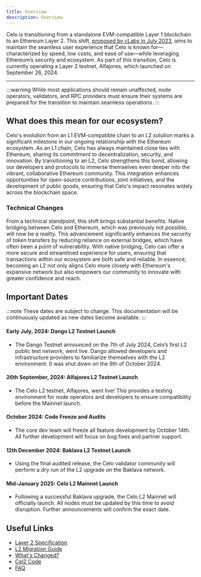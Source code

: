 ```yaml
---
title: Overview
description: Overview
---
```


Celo is transitioning from a standalone EVM-compatible Layer 1 blockchain to an Ethereum Layer 2.
This shift, [proposed by cLabs in July
2023](https://forum.celo.org/t/clabs-proposal-for-celo-to-transition-to-an-ethereum-l2/6109), aims
to maintain the seamless user experience that Celo is known for—characterized by speed, low costs,
and ease of use—while leveraging Ethereum’s security and ecosystem.  As part of this transition,
Celo is currently operating a Layer 2 testnet, Alfajores, which launched on September 26, 2024.


---
:::warning
While most applications should remain unaffected, node operators, validators, and RPC providers must ensure their systems are prepared for the transition to maintain seamless operations. 
:::

## What does this mean for our ecosystem?

Celo's evolution from an L1 EVM-compatible chain to an L2 solution marks a significant milestone in our ongoing relationship with the Ethereum ecosystem. As an L1 chain, Celo has always maintained close ties with Ethereum, sharing its commitment to decentralization, security, and innovation. By transitioning to an L2, Celo strengthens this bond, allowing our developers and protocols to immerse themselves even deeper into the vibrant, collaborative Ethereum community. This integration enhances opportunities for open-source contributions, joint initiatives, and the development of public goods, ensuring that Celo's impact resonates widely across the blockchain space.

### Technical Changes

From a technical standpoint, this shift brings substantial benefits. Native bridging between Celo and Ethereum, which was previously not possible, will now be a reality. This advancement significantly enhances the security of token transfers by reducing reliance on external bridges, which have often been a point of vulnerability. With native bridging, Celo can offer a more secure and streamlined experience for users, ensuring that transactions within our ecosystem are both safe and reliable. In essence, becoming an L2 not only aligns Celo more closely with Ethereum's expansive network but also empowers our community to innovate with greater confidence and reach.


## Important Dates

:::note
These dates are subject to change. This documentation will be continuously updated as new dates become available.
:::

#### Early July, 2024: Dango L2 Testnet Launch
- The Dango Testnet announced on the 7th of July 2024, Celo’s first L2 public test network, went live. Dango allowed developers and infrastructure providers to familiarize themselves with the L2 environment. It was shut down on the 9th of October 2024.

#### 26th September, 2024: Alfajores L2 Testnet Launch
- The Celo L2 testnet, Alfajores, went live! This provides a testing environment for node operators and developers to ensure compatibility before the Mainnet launch.

#### October 2024: Code Freeze and Audits
- The core dev team will freeze all feature development by October 14th. All further development will focus on bug fixes and partner support.

#### 12th December 2024: Baklava L2 Testnet Launch
- Using the final audited release, the Celo validator community will perform a dry run of the L2 upgrade on the Baklava network.

#### Mid-January 2025: Celo L2 Mainnet Launch
- Following a successful Baklava upgrade, the Celo L2 Mainnet will officially launch. All nodes must be updated by this time to avoid disruption. Further announcements will confirm the exact date.

## Useful Links

- [Layer 2 Specification](https://specs.celo.org/root.html)
- [L2 Migration Guide](/cel2/l2-operator-guide)
- [What's Changed?](/cel2/whats-changed/overview)
- [Cel2 Code](https://github.com/celo-org/optimism)
- [FAQ](/cel2/faq)
